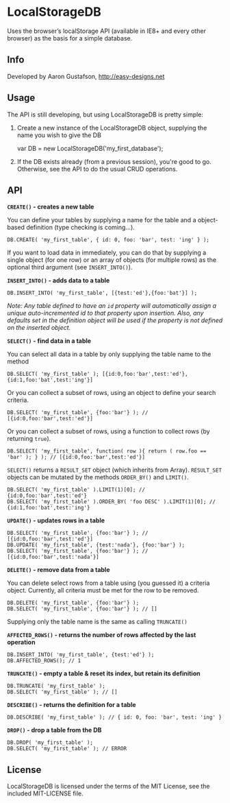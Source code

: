 # LocalStorageDB

Uses the browser’s localStorage API (available in IE8+ and every other browser) as the basis for a simple database.

## Info

Developed by Aaron Gustafson, http://easy-designs.net

## Usage

The API is still developing, but using LocalStorageDB is pretty simple:

1. Create a new instance of the LocalStorageDB object, supplying the name you wish to give the DB

	var DB = new LocalStorageDB('my_first_database');

2. If the DB exists already (from a previous session), you're good to go. Otherwise, see the API to do the usual CRUD operations.

## API

__`CREATE()` - creates a new table__

You can define your tables by supplying a name for the table and a object-based definition (type checking is coming…).

	DB.CREATE( 'my_first_table', { id: 0, foo: 'bar', test: 'ing' } );

If you want to load data in immediately, you can do that by supplying a single object (for one row) or an array of objects (for multiple rows) as the optional third argument (see `INSERT_INTO()`).


__`INSERT_INTO()` - adds data to a table__

	DB.INSERT_INTO( 'my_first_table', [{test:'ed'},{foo:'bat'}] );

_Note: Any table defined to have an `id` property will automatically assign a unique auto-incremented id to that property upon insertion. Also, any defaults set in the definition object will be used if the property is not defined on the inserted object._


__`SELECT()` - find data in a table__

You can select all data in a table by only supplying the table name to the method

	DB.SELECT( 'my_first_table' ); [{id:0,foo:'bar',test:'ed'},{id:1,foo:'bat',test:'ing'}]

Or you can collect a subset of rows, using an object to define your search criteria.

	DB.SELECT( 'my_first_table', {foo:'bar'} ); // [{id:0,foo:'bar',test:'ed'}]

Or you can collect a subset of rows, using a function to collect rows (by returning `true`).

	DB.SELECT( 'my_first_table', function( row ){ return ( row.foo == 'bar' ); } ); // [{id:0,foo:'bar',test:'ed'}]

`SELECT()` returns a `RESULT_SET` object (which inherits from Array). `RESULT_SET` objects can be mutated by the methods `ORDER_BY()` and `LIMIT()`.

	DB.SELECT( 'my_first_table' ).LIMIT(1)[0]; // {id:0,foo:'bar',test:'ed'}
	DB.SELECT( 'my_first_table' ).ORDER_BY( 'foo DESC' ).LIMIT(1)[0]; // {id:1,foo:'bat',test:'ing'}


__`UPDATE()` - updates rows in a table__

	DB.SELECT( 'my_first_table', {foo:'bar'} ); // [{id:0,foo:'bar',test:'ed'}]
	DB.UPDATE( 'my_first_table', {test:'nada'}, {foo:'bar'} );
	DB.SELECT( 'my_first_table', {foo:'bar'} ); // [{id:0,foo:'bar',test:'nada'}]


__`DELETE()` - remove data from a table__

You can delete select rows from a table using (you guessed it) a criteria object. Currently, all criteria must be met for the row to be removed.

	DB.DELETE( 'my_first_table', {foo:'bar'} );
	DB.SELECT( 'my_first_table', {foo:'bar'} ); // []

Supplying only the table name is the same as calling `TRUNCATE()`


__`AFFECTED_ROWS()` - returns the number of rows affected by the last operation__

	DB.INSERT_INTO( 'my_first_table', {test:'ed'} );
	DB.AFFECTED_ROWS(); // 1


__`TRUNCATE()` - empty a table & reset its index, but retain its definition__

	DB.TRUNCATE( 'my_first_table' );
	DB.SELECT( 'my_first_table' ); // []


__`DESCRIBE()` - returns the definition for a table__

	DB.DESCRIBE( 'my_first_table' ); // { id: 0, foo: 'bar', test: 'ing' }


__`DROP()` - drop a table from the DB__

	DB.DROP( 'my_first_table' );
	DB.SELECT( 'my_first_table' ); // ERROR


## License

LocalStorageDB is licensed under the terms of the MIT License, see the included MIT-LICENSE file.